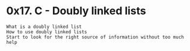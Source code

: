 # 0x17. C - Doubly linked lists

  	
    What is a doubly linked list
    How to use doubly linked lists
    Start to look for the right source of information without too much help

